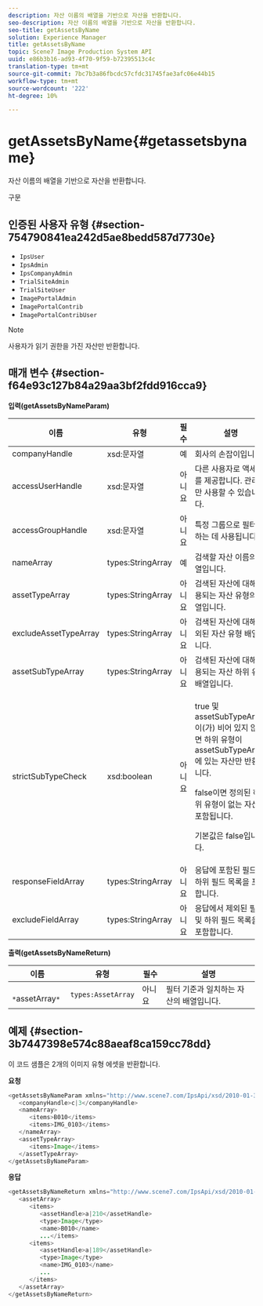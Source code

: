```yaml
---
description: 자산 이름의 배열을 기반으로 자산을 반환합니다.
seo-description: 자산 이름의 배열을 기반으로 자산을 반환합니다.
seo-title: getAssetsByName
solution: Experience Manager
title: getAssetsByName
topic: Scene7 Image Production System API
uuid: e86b3b16-ad93-4f70-9f59-b72395513c4c
translation-type: tm+mt
source-git-commit: 7bc7b3a86fbcdc57cfdc31745fae3afc06e44b15
workflow-type: tm+mt
source-wordcount: '222'
ht-degree: 10%

---
```



# getAssetsByName{#getassetsbyname}

자산 이름의 배열을 기반으로 자산을 반환합니다.

구문

## 인증된 사용자 유형 {#section-754790841ea242d5ae8bedd587d7730e}

* `IpsUser`
* `IpsAdmin`
* `IpsCompanyAdmin`
* `TrialSiteAdmin`
* `TrialSiteUser`
* `ImagePortalAdmin`
* `ImagePortalContrib`
* `ImagePortalContribUser`

>[!NOTE]
>
>사용자가 읽기 권한을 가진 자산만 반환합니다.

## 매개 변수 {#section-f64e93c127b84a29aa3bf2fdd916cca9}

**입력(getAssetsByNameParam)**

<table id="table_CE7B503B0E074719A523B458DF3A7286"> 
 <thead> 
  <tr> 
   <th colname="col1" class="entry"> 이름 </th> 
   <th colname="col2" class="entry"> 유형 </th> 
   <th colname="col3" class="entry"> 필수 </th> 
   <th colname="col4" class="entry"> 설명 </th> 
  </tr> 
 </thead>
 <tbody> 
  <tr> 
   <td colname="col1"> <span class="codeph"> <span class="varname"> companyHandle</span> </span> </td> 
   <td colname="col2"> <span class="codeph"> xsd:문자열</span> </td> 
   <td colname="col3"> 예 </td> 
   <td colname="col4"> 회사의 손잡이입니다. </td> 
  </tr> 
  <tr> 
   <td colname="col1"> <span class="codeph"> <span class="varname"> accessUserHandle</span> </span> </td> 
   <td colname="col2"> <span class="codeph"> xsd:문자열</span> </td> 
   <td colname="col3"> 아니요 </td> 
   <td colname="col4"> 다른 사용자로 액세스를 제공합니다. 관리자만 사용할 수 있습니다. </td> 
  </tr> 
  <tr> 
   <td colname="col1"> <span class="codeph"> <span class="varname"> accessGroupHandle</span> </span> </td> 
   <td colname="col2"> <span class="codeph"> xsd:문자열</span> </td> 
   <td colname="col3"> 아니요 </td> 
   <td colname="col4"> 특정 그룹으로 필터링하는 데 사용됩니다. </td> 
  </tr> 
  <tr> 
   <td colname="col1"> <span class="codeph"> <span class="varname"> nameArray</span> </span> </td> 
   <td colname="col2"> <span class="codeph"> types:StringArray</span> </td> 
   <td colname="col3"> 예 </td> 
   <td colname="col4"> 검색할 자산 이름의 배열입니다. </td> 
  </tr> 
  <tr> 
   <td colname="col1"> <span class="codeph"> <span class="varname"> assetTypeArray</span> </span> </td> 
   <td colname="col2"> <span class="codeph"> types:StringArray</span> </td> 
   <td colname="col3"> 아니요 </td> 
   <td colname="col4"> 검색된 자산에 대해 허용되는 자산 유형의 배열입니다. </td> 
  </tr> 
  <tr> 
   <td colname="col1"> <span class="codeph"> <span class="varname"> excludeAssetTypeArray</span> </span> </td> 
   <td colname="col2"> <span class="codeph"> types:StringArray</span> </td> 
   <td colname="col3"> 아니요 </td> 
   <td colname="col4"> 검색된 자산에 대해 제외된 자산 유형 배열입니다. </td> 
  </tr> 
  <tr> 
   <td colname="col1"> <span class="codeph"> <span class="varname"> assetSubTypeArray</span> </span> </td> 
   <td colname="col2"> <span class="codeph"> types:StringArray</span> </td> 
   <td colname="col3"> 아니요 </td> 
   <td colname="col4"> 검색된 자산에 대해 허용되는 자산 하위 유형 배열입니다. </td> 
  </tr> 
  <tr> 
   <td colname="col1"> <span class="codeph"> <span class="varname"> strictSubTypeCheck</span> </span> </td> 
   <td colname="col2"> <span class="codeph"> xsd:boolean</span> </td> 
   <td colname="col3"> 아니요 </td> 
   <td colname="col4"> <p><span class="codeph"> true</span> 및 <span class="codeph"> assetSubTypeArray</span>이(가) 비어 있지 않으면 하위 유형이 <span class="codeph"> assetSubTypeArray</span>에 있는 자산만 반환됩니다. </p> <p><span class="codeph"> false</span>이면 정의된 하위 유형이 없는 자산이 포함됩니다. </p> <p>기본값은 <span class="codeph"> false</span>입니다. </p> </td> 
  </tr> 
  <tr> 
   <td colname="col1"> <span class="codeph"> <span class="varname"> responseFieldArray</span> </span> </td> 
   <td colname="col2"> <span class="codeph"> types:StringArray</span> </td> 
   <td colname="col3"> 아니요 </td> 
   <td colname="col4"> 응답에 포함된 필드 및 하위 필드 목록을 포함합니다. </td> 
  </tr> 
  <tr> 
   <td colname="col1"> <span class="codeph"> <span class="varname"> excludeFieldArray</span> </span> </td> 
   <td colname="col2"> <span class="codeph"> types:StringArray</span> </td> 
   <td colname="col3"> 아니요 </td> 
   <td colname="col4"> 응답에서 제외된 필드 및 하위 필드 목록을 포함합니다. </td> 
  </tr> 
 </tbody> 
</table>

**출력(getAssetsByNameReturn)**

| 이름 | 유형 | 필수 | 설명 |
|---|---|---|---|
| ` *`assetArray`*` | `types:AssetArray` | 아니요 | 필터 기준과 일치하는 자산의 배열입니다. |

## 예제 {#section-3b7447398e574c88aeaf8ca159cc78dd}

이 코드 샘플은 2개의 이미지 유형 에셋을 반환합니다.

**요청**

```java
<getAssetsByNameParam xmlns="http://www.scene7.com/IpsApi/xsd/2010-01-31">
   <companyHandle>c|3</companyHandle>
   <nameArray>
      <items>B010</items>
      <items>IMG_0103</items>
   </nameArray>
   <assetTypeArray>
      <items>Image</items>
   </assetTypeArray>
</getAssetsByNameParam>
```

**응답**

```java
<getAssetsByNameReturn xmlns="http://www.scene7.com/IpsApi/xsd/2010-01-31">
   <assetArray>
      <items>
         <assetHandle>a|210</assetHandle>
         <type>Image</type>
         <name>B010</name>
         ...</items>
      <items>
         <assetHandle>a|189</assetHandle>
         <type>Image</type>
         <name>IMG_0103</name>
         ...
      </items>
   </assetArray>
</getAssetsByNameReturn>
```

